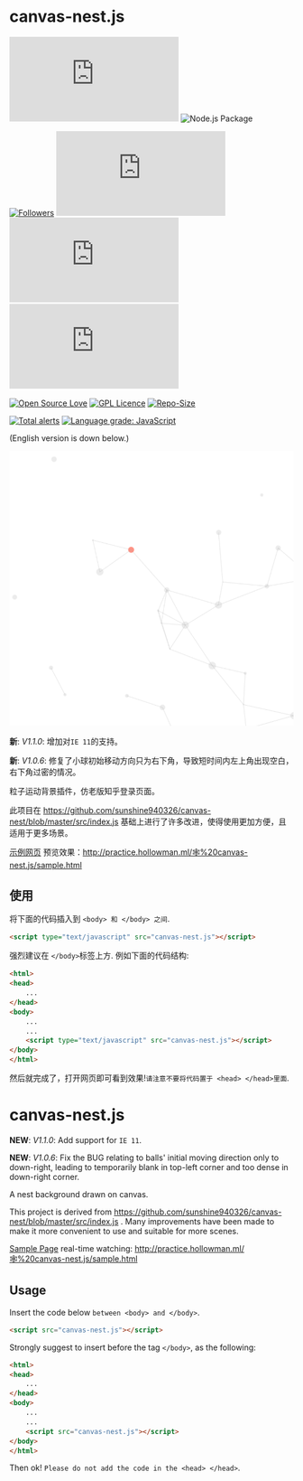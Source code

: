 # canvas-nest.js

[![last-commit](https://img.shields.io/github/last-commit/HollowMan6/canvas-nest.js)](../../graphs/commit-activity)
![Node.js Package](https://github.com/HollowMan6/canvas-nest.js/workflows/Node.js%20Package/badge.svg)

[![Followers](https://img.shields.io/github/followers/HollowMan6?style=social)](https://github.com/HollowMan6?tab=followers)
[![watchers](https://img.shields.io/github/watchers/HollowMan6/canvas-nest.js?style=social)](../../watchers)
[![stars](https://img.shields.io/github/stars/HollowMan6/canvas-nest.js?style=social)](../../stargazers)
[![forks](https://img.shields.io/github/forks/HollowMan6/canvas-nest.js?style=social)](../../network/members)

[![Open Source Love](https://img.shields.io/badge/-%E2%9D%A4%20Open%20Source-Green?style=flat-square&logo=Github&logoColor=white&link=https://hollowman6.github.io/fund.html)](https://hollowman6.github.io/fund.html)
[![GPL Licence](https://img.shields.io/badge/license-GPL-blue)](https://opensource.org/licenses/GPL-3.0/)
[![Repo-Size](https://img.shields.io/github/repo-size/HollowMan6/canvas-nest.js.svg)](../../archive/master.zip)

[![Total alerts](https://img.shields.io/lgtm/alerts/g/HollowMan6/canvas-nest.js.svg?logo=lgtm&logoWidth=18)](https://lgtm.com/projects/g/HollowMan6/canvas-nest.js/alerts/)
[![Language grade: JavaScript](https://img.shields.io/lgtm/grade/javascript/g/HollowMan6/canvas-nest.js.svg?logo=lgtm&logoWidth=18)](https://lgtm.com/projects/g/HollowMan6/canvas-nest.js/context:javascript)

(English version is down below.)

![sample](sample.png)

**新**: *V1.1.0*: 增加对`IE 11`的支持。

**新**: *V1.0.6*: 修复了小球初始移动方向只为右下角，导致短时间内左上角出现空白，右下角过密的情况。

粒子运动背景插件，仿老版知乎登录页面。

此项目在 https://github.com/sunshine940326/canvas-nest/blob/master/src/index.js 基础上进行了许多改进，使得使用更加方便，且适用于更多场景。

[示例网页](sample.html) 预览效果：http://practice.hollowman.ml/🕸️%20canvas-nest.js/sample.html

## 使用

将下面的代码插入到 `<body> 和 </body> 之间`.

```html
<script type="text/javascript" src="canvas-nest.js"></script>
```

强烈建议在 `</body>`标签上方. 例如下面的代码结构:

```html
<html>
<head>
	...
</head>
<body>
	...
	...
	<script type="text/javascript" src="canvas-nest.js"></script>
</body>
</html>
```

然后就完成了，打开网页即可看到效果!`请注意不要将代码置于 <head> </head>里面`.

# canvas-nest.js

**NEW**: *V1.1.0*: Add support for `IE 11`.

**NEW**: *V1.0.6*: Fix the BUG relating to balls' initial moving direction only to down-right, leading to temporarily blank in top-left corner and too dense in down-right corner.

A nest background drawn on canvas.

This project is derived from https://github.com/sunshine940326/canvas-nest/blob/master/src/index.js . Many improvements have been made to make it more convenient to use and suitable for more scenes.

[Sample Page](sample.html) real-time watching: http://practice.hollowman.ml/🕸️%20canvas-nest.js/sample.html

## Usage

Insert the code below `between <body> and </body>`.

```html
<script src="canvas-nest.js"></script>
```

Strongly suggest to insert before the tag `</body>`, as the following:

```html
<html>
<head>
	...
</head>
<body>
	...
	...
	<script src="canvas-nest.js"></script>
</body>
</html>
```

Then ok! `Please do not add the code in the <head> </head>`.
